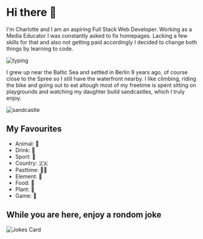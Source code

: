 # Hi there 👋

I'm Charlotte and I am an aspiring Full Stack Web Developer. Working as a Media Educator I was constantly asked to fix homepages. Lacking a few skills for that and also not getting paid accordingly I decided to change both things by learning to code.

![typing](https://media.tenor.com/k4CNdciy3f4AAAAC/typing-working.gif)

I grew up near the Baltic Sea and settled in Berlin 9 years ago, of course close to the Spree so I still have the waterfront nearby. I like climbing, riding the bike and going out to eat altough most of my freetime is spent sitting on playgrounds and watching my daughter build sandcastles, which I truly enjoy.

![sandcastle](https://media.tenor.com/N6gzet4wiAsAAAAd/stitch-build.gif)


## My Favourites

- Animal: 🐻
- Drink: 🚰
- Sport: 🏉
- Country: 🇿🇦
- Pasttime: 🎤🎶
- Element: 🌊
- Food: 🍱
- Plant: 🪻
- Game: 👾

## While you are here, enjoy a rondom joke

<!-- HTML -->
<img src="https://readme-jokes.vercel.app/api" alt="Jokes Card" />


<!--
**uetrozi/uetrozi** is a ✨ _special_ ✨ repository because its `README.md` (this file) appears on your GitHub profile.

Here are some ideas to get you started:

- 🔭 I’m currently working on ...
- 🌱 I’m currently learning ...
- 👯 I’m looking to collaborate on ...
- 🤔 I’m looking for help with ...
- 💬 Ask me about ...
- 📫 How to reach me: ...
- 😄 Pronouns: ...
- ⚡ Fun fact: ...
-->
